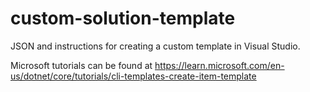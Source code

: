 # custom-solution-template
JSON and instructions for creating a custom template in Visual Studio.

Microsoft tutorials can be found at https://learn.microsoft.com/en-us/dotnet/core/tutorials/cli-templates-create-item-template
